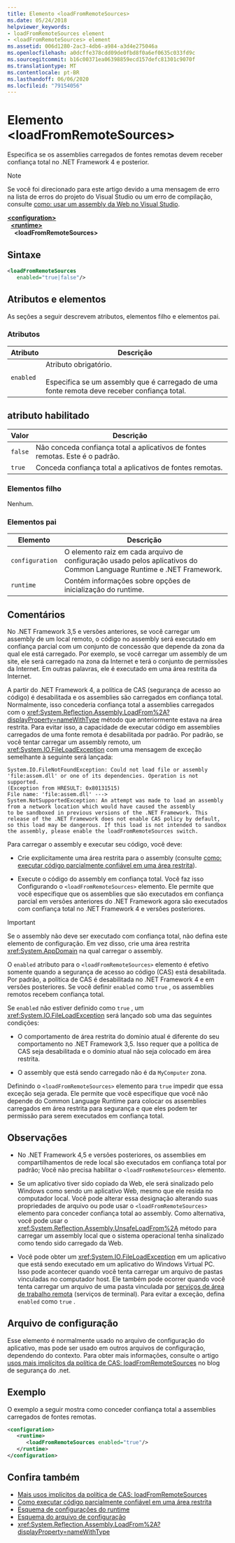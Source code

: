 ```yaml
---
title: Elemento <loadFromRemoteSources>
ms.date: 05/24/2018
helpviewer_keywords:
- loadFromRemoteSources element
- <loadFromRemoteSources> element
ms.assetid: 006d1280-2ac3-4db6-a984-a3d4e275046a
ms.openlocfilehash: a0dcffe378cdd09de0fbd8f0a6ef0635c033fd9c
ms.sourcegitcommit: b16c00371ea06398859ecd157defc81301c9070f
ms.translationtype: MT
ms.contentlocale: pt-BR
ms.lasthandoff: 06/06/2020
ms.locfileid: "79154056"
---
```

# <a name="loadfromremotesources-element"></a>Elemento \<loadFromRemoteSources>
Especifica se os assemblies carregados de fontes remotas devem receber confiança total no .NET Framework 4 e posterior.
  
> [!NOTE]
> Se você foi direcionado para este artigo devido a uma mensagem de erro na lista de erros do projeto do Visual Studio ou um erro de compilação, consulte [como: usar um assembly da Web no Visual Studio](https://docs.microsoft.com/previous-versions/visualstudio/visual-studio-2010/ee890038(v=vs.100)).  
  
[**\<configuration>**](../configuration-element.md)\
&nbsp;&nbsp;[**\<runtime>**](runtime-element.md)\
&nbsp;&nbsp;&nbsp;&nbsp;**\<loadFromRemoteSources>**  
  
## <a name="syntax"></a>Sintaxe  
  
```xml  
<loadFromRemoteSources
   enabled="true|false"/>  
```  
  
## <a name="attributes-and-elements"></a>Atributos e elementos
 As seções a seguir descrevem atributos, elementos filho e elementos pai.  
  
### <a name="attributes"></a>Atributos  
  
|Atributo|Descrição|  
|---------------|-----------------|  
|`enabled`|Atributo obrigatório.<br /><br /> Especifica se um assembly que é carregado de uma fonte remota deve receber confiança total.|  
  
## <a name="enabled-attribute"></a>atributo habilitado  
  
|Valor|Descrição|  
|-----------|-----------------|  
|`false`|Não conceda confiança total a aplicativos de fontes remotas. Este é o padrão.|  
|`true`|Conceda confiança total a aplicativos de fontes remotas.|  
  
### <a name="child-elements"></a>Elementos filho  
 Nenhum.  
  
### <a name="parent-elements"></a>Elementos pai  
  
|Elemento|Descrição|  
|-------------|-----------------|  
|`configuration`|O elemento raiz em cada arquivo de configuração usado pelos aplicativos do Common Language Runtime e .NET Framework.|  
|`runtime`|Contém informações sobre opções de inicialização do runtime.|  
  
## <a name="remarks"></a>Comentários

No .NET Framework 3,5 e versões anteriores, se você carregar um assembly de um local remoto, o código no assembly será executado em confiança parcial com um conjunto de concessão que depende da zona da qual ele está carregado. Por exemplo, se você carregar um assembly de um site, ele será carregado na zona da Internet e terá o conjunto de permissões da Internet. Em outras palavras, ele é executado em uma área restrita da Internet.

A partir do .NET Framework 4, a política de CAS (segurança de acesso ao código) é desabilitada e os assemblies são carregados em confiança total. Normalmente, isso concederia confiança total a assemblies carregados com o <xref:System.Reflection.Assembly.LoadFrom%2A?displayProperty=nameWithType> método que anteriormente estava na área restrita. Para evitar isso, a capacidade de executar código em assemblies carregados de uma fonte remota é desabilitada por padrão. Por padrão, se você tentar carregar um assembly remoto, um <xref:System.IO.FileLoadException> com uma mensagem de exceção semelhante à seguinte será lançada:

```text
System.IO.FileNotFoundException: Could not load file or assembly 'file:assem.dll' or one of its dependencies. Operation is not supported.
(Exception from HRESULT: 0x80131515)
File name: 'file:assem.dll' --->
System.NotSupportedException: An attempt was made to load an assembly from a network location which would have caused the assembly
to be sandboxed in previous versions of the .NET Framework. This release of the .NET Framework does not enable CAS policy by default,
so this load may be dangerous. If this load is not intended to sandbox the assembly, please enable the loadFromRemoteSources switch.
```

Para carregar o assembly e executar seu código, você deve:

- Crie explicitamente uma área restrita para o assembly (consulte [como: executar código parcialmente confiável em uma área restrita](../../../misc/how-to-run-partially-trusted-code-in-a-sandbox.md)).

- Execute o código do assembly em confiança total. Você faz isso Configurando o `<loadFromRemoteSources>` elemento. Ele permite que você especifique que os assemblies que são executados em confiança parcial em versões anteriores do .NET Framework agora são executados com confiança total no .NET Framework 4 e versões posteriores.

> [!IMPORTANT]
> Se o assembly não deve ser executado com confiança total, não defina este elemento de configuração. Em vez disso, crie uma área restrita <xref:System.AppDomain> na qual carregar o assembly.

O `enabled` atributo para o `<loadFromRemoteSources>` elemento é efetivo somente quando a segurança de acesso ao código (CAS) está desabilitada. Por padrão, a política de CAS é desabilitada no .NET Framework 4 e em versões posteriores. Se você definir `enabled` como `true` , os assemblies remotos recebem confiança total.

Se `enabled` não estiver definido como `true` , um <xref:System.IO.FileLoadException> será lançado sob uma das seguintes condições:

- O comportamento de área restrita do domínio atual é diferente do seu comportamento no .NET Framework 3,5. Isso requer que a política de CAS seja desabilitada e o domínio atual não seja colocado em área restrita.

- O assembly que está sendo carregado não é da `MyComputer` zona.

Definindo o `<loadFromRemoteSources>` elemento para `true` impedir que essa exceção seja gerada. Ele permite que você especifique que você não depende do Common Language Runtime para colocar os assemblies carregados em área restrita para segurança e que eles podem ter permissão para serem executados em confiança total.

## <a name="notes"></a>Observações

- No .NET Framework 4,5 e versões posteriores, os assemblies em compartilhamentos de rede local são executados em confiança total por padrão; Você não precisa habilitar o `<loadFromRemoteSources>` elemento.

- Se um aplicativo tiver sido copiado da Web, ele será sinalizado pelo Windows como sendo um aplicativo Web, mesmo que ele resida no computador local. Você pode alterar essa designação alterando suas propriedades de arquivo ou pode usar o `<loadFromRemoteSources>` elemento para conceder confiança total ao assembly. Como alternativa, você pode usar o <xref:System.Reflection.Assembly.UnsafeLoadFrom%2A> método para carregar um assembly local que o sistema operacional tenha sinalizado como tendo sido carregado da Web.

- Você pode obter um <xref:System.IO.FileLoadException> em um aplicativo que está sendo executado em um aplicativo do Windows Virtual PC. Isso pode acontecer quando você tenta carregar um arquivo de pastas vinculadas no computador host. Ele também pode ocorrer quando você tenta carregar um arquivo de uma pasta vinculada por [serviços de área de trabalho remota](/windows/win32/termserv/terminal-services-portal) (serviços de terminal). Para evitar a exceção, defina `enabled` como `true` .

## <a name="configuration-file"></a>Arquivo de configuração

Esse elemento é normalmente usado no arquivo de configuração do aplicativo, mas pode ser usado em outros arquivos de configuração, dependendo do contexto. Para obter mais informações, consulte o artigo [usos mais implícitos da política de CAS: loadFromRemoteSources](https://docs.microsoft.com/archive/blogs/shawnfa/more-implicit-uses-of-cas-policy-loadfromremotesources) no blog de segurança do .net.  

## <a name="example"></a>Exemplo

O exemplo a seguir mostra como conceder confiança total a assemblies carregados de fontes remotas.

```xml
<configuration>  
   <runtime>  
      <loadFromRemoteSources enabled="true"/>  
   </runtime>  
</configuration>  
```

## <a name="see-also"></a>Confira também

- [Mais usos implícitos da política de CAS: loadFromRemoteSources](https://docs.microsoft.com/archive/blogs/shawnfa/more-implicit-uses-of-cas-policy-loadfromremotesources)
- [Como executar código parcialmente confiável em uma área restrita](../../../misc/how-to-run-partially-trusted-code-in-a-sandbox.md)
- [Esquema de configurações do runtime](index.md)
- [Esquema do arquivo de configuração](../index.md)
- <xref:System.Reflection.Assembly.LoadFrom%2A?displayProperty=nameWithType>
